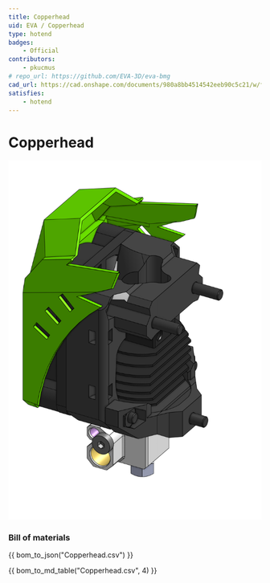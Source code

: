 ```yaml
---
title: Copperhead
uid: EVA / Copperhead
type: hotend
badges:
    - Official
contributors: 
    - pkucmus
# repo_url: https://github.com/EVA-3D/eva-bmg
cad_url: https://cad.onshape.com/documents/980a8bb4514542eeb90c5c21/w/fd1e2bf7da865e46d00cc945/e/7a40b6f26ab1209ef8f4cf56
satisfies:
    - hotend
---
```


# Copperhead

![preview](assets/Copperhead.png)

### Bill of materials


<add-bom-button name="{{ meta.uid }}">
    {{ bom_to_json("Copperhead.csv") }}
</add-bom-button>

{{ bom_to_md_table("Copperhead.csv", 4) }}
